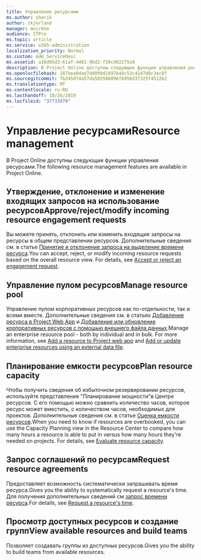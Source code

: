 ```yaml
---
title: Управление ресурсами
ms.author: sharik
author: skjerland
manager: mnirkhe
audience: ITPro
ms.topic: article
ms.service: o365-administration
localization_priority: Normal
ms.custom: Adm_ServiceDesc
ms.assetid: a16d95d3-61af-4481-9bd2-f20cd02275a9
description: В Project Online доступны следующие функции управления ресурсами.
ms.openlocfilehash: 187bea0dad7dd099d1697b44c53c41d7d8c3ec8f
ms.sourcegitcommit: fb245074a57da585566096f6956d37325f451262
ms.translationtype: MT
ms.contentlocale: ru-RU
ms.lasthandoff: 10/26/2019
ms.locfileid: "37733970"
---
```

# <a name="resource-management"></a><span data-ttu-id="877e4-103">Управление ресурсами</span><span class="sxs-lookup"><span data-stu-id="877e4-103">Resource management</span></span>

<span data-ttu-id="877e4-104">В Project Online доступны следующие функции управления ресурсами.</span><span class="sxs-lookup"><span data-stu-id="877e4-104">The following resource management features are available in Project Online.</span></span>
  
## <a name="approverejectmodify-incoming-resource-engagement-requests"></a><span data-ttu-id="877e4-105">Утверждение, отклонение и изменение входящих запросов на использование ресурсов</span><span class="sxs-lookup"><span data-stu-id="877e4-105">Approve/reject/modify incoming resource engagement requests</span></span>

<span data-ttu-id="877e4-p101">Вы можете принять, отклонить или изменить входящие запросы на ресурсы в общем представлении ресурсов. Дополнительные сведения см. в статье [Принятие и отклонение запроса на выделение времени ресурса](https://go.microsoft.com/fwlink/?LinkID=823659&amp;clcid=0x409).</span><span class="sxs-lookup"><span data-stu-id="877e4-p101">You can accept, reject, or modify incoming resource requests based on the overall resource view. For details, see [Accept or reject an engagement request](https://go.microsoft.com/fwlink/?LinkID=823659&amp;clcid=0x409).</span></span>
  
## <a name="manage-resource-pool"></a><span data-ttu-id="877e4-108">Управление пулом ресурсов</span><span class="sxs-lookup"><span data-stu-id="877e4-108">Manage resource pool</span></span>

<span data-ttu-id="877e4-p102">Управление пулом корпоративных ресурсов как по-отдельности, так и всеми вместе. Дополнительные сведения см. в статьях [Добавление ресурса в Project Web App](https://go.microsoft.com/fwlink/?LinkID=823660&amp;clcid=0x409) и [Добавление или обновление корпоративных ресурсов с помощью внешнего файла данных](https://go.microsoft.com/fwlink/?LinkID=823661&amp;clcid=0x409).</span><span class="sxs-lookup"><span data-stu-id="877e4-p102">Manage an enterprise resource pool - both by individual and in bulk. For more information, see [Add a resource to Project web app](https://go.microsoft.com/fwlink/?LinkID=823660&amp;clcid=0x409) and [Add or update enterprise resources using an external data file](https://go.microsoft.com/fwlink/?LinkID=823661&amp;clcid=0x409).</span></span>
  
## <a name="plan-resource-capacity"></a><span data-ttu-id="877e4-111">Планирование емкости ресурсов</span><span class="sxs-lookup"><span data-stu-id="877e4-111">Plan resource capacity</span></span>

<span data-ttu-id="877e4-p103">Чтобы получить сведения об избыточном резервировании ресурсов, используйте представление "Планирование мощности"в Центре ресурсов. С его помощью можно сравнить количество часов, которое ресурс может вместить, с количеством часов, необходимых для проектов. Дополнительные сведения см. в статье [Оценка емкости ресурсов](https://go.microsoft.com/fwlink/?LinkID=823662&amp;clcid=0x409).</span><span class="sxs-lookup"><span data-stu-id="877e4-p103">When you need to know if resources are overbooked, you can use the Capacity Planning view in the Resource Center to compare how many hours a resource is able to put in versus how many hours they're needed on projects. For details, see [Evaluate resource capacity](https://go.microsoft.com/fwlink/?LinkID=823662&amp;clcid=0x409).</span></span>
  
## <a name="request-resource-agreements"></a><span data-ttu-id="877e4-114">Запрос соглашений по ресурсам</span><span class="sxs-lookup"><span data-stu-id="877e4-114">Request resource agreements</span></span>

<span data-ttu-id="877e4-115">Предоставляет возможность систематически запрашивать время ресурса.</span><span class="sxs-lookup"><span data-stu-id="877e4-115">Gives you the ability to systematically request a resource's time.</span></span> <span data-ttu-id="877e4-116">Для получения дополнительных сведений см [запрос времени ресурса](https://go.microsoft.com/fwlink/?LinkID=823663&amp;clcid=0x409).</span><span class="sxs-lookup"><span data-stu-id="877e4-116">For details, see [Request a resource's time](https://go.microsoft.com/fwlink/?LinkID=823663&amp;clcid=0x409).</span></span>
  
## <a name="view-available-resources-and-build-teams"></a><span data-ttu-id="877e4-117">Просмотр доступных ресурсов и создание групп</span><span class="sxs-lookup"><span data-stu-id="877e4-117">View available resources and build teams</span></span>

<span data-ttu-id="877e4-118">Позволяет создавать группы из доступных ресурсов.</span><span class="sxs-lookup"><span data-stu-id="877e4-118">Gives you the ability to build teams from available resources.</span></span>
  